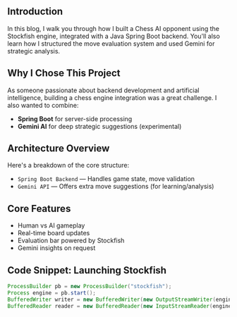 ## Introduction

In this blog, I walk you through how I built a Chess AI opponent using the Stockfish engine, integrated with a Java Spring Boot backend. You'll also learn how I structured the move evaluation system and used Gemini for strategic analysis.

## Why I Chose This Project

As someone passionate about backend development and artificial intelligence, building a chess engine integration was a great challenge. I also wanted to combine:

- **Spring Boot** for server-side processing
- **Gemini AI** for deep strategic suggestions (experimental)

## Architecture Overview

Here's a breakdown of the core structure:

- `Spring Boot Backend` — Handles game state, move validation
- `Gemini API` — Offers extra move suggestions (for learning/analysis)

## Core Features

- Human vs AI gameplay
- Real-time board updates
- Evaluation bar powered by Stockfish
- Gemini insights on request

## Code Snippet: Launching Stockfish

```java
ProcessBuilder pb = new ProcessBuilder("stockfish");
Process engine = pb.start();
BufferedWriter writer = new BufferedWriter(new OutputStreamWriter(engine.getOutputStream()));
BufferedReader reader = new BufferedReader(new InputStreamReader(engine.getInputStream()));
